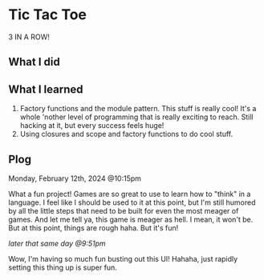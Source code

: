 # Tic Tac Toe
3 IN A ROW!

## What I did

## What I learned
1. Factory functions and the module pattern. This stuff is really cool! It's a whole 'nother level of programming that is really exciting to reach. Still hacking at it, but every success feels huge!
2. Using closures and scope and factory functions to do cool stuff.

## Plog

Monday, February 12th, 2024 @10:15pm

What a fun project! Games are so great to use to learn how to "think" in a language. I feel like I should be used to it at this point, but I'm still humored by all the little steps that need to be built for even the most meager of games. And let me tell ya, this game is meager as hell. I mean, it won't be. But at this point, things are rough haha. But it's fun!

*later that same day @9:51pm*

Wow, I'm having so much fun busting out this UI! Hahaha, just rapidly setting this thing up is super fun.